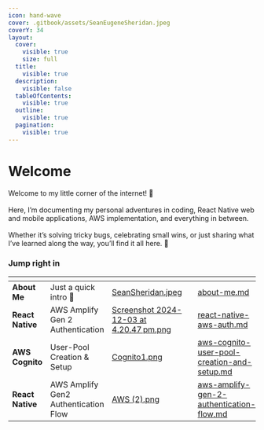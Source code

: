 ```yaml
---
icon: hand-wave
cover: .gitbook/assets/SeanEugeneSheridan.jpeg
coverY: 34
layout:
  cover:
    visible: true
    size: full
  title:
    visible: true
  description:
    visible: false
  tableOfContents:
    visible: true
  outline:
    visible: true
  pagination:
    visible: true
---
```


# Welcome

Welcome to my little corner of the internet! 🎉\
\
Here, I’m documenting my personal adventures in coding, React Native web and mobile applications, AWS implementation, and everything in between.\
\
Whether it’s solving tricky bugs, celebrating small wins, or just sharing what I’ve learned along the way, you’ll find it all here. 🚀

### Jump right in

<table data-view="cards"><thead><tr><th></th><th></th><th data-hidden data-card-cover data-type="files"></th><th data-hidden></th><th data-hidden data-card-target data-type="content-ref"></th></tr></thead><tbody><tr><td><strong>About Me</strong></td><td>Just a quick intro 🙂</td><td><a href=".gitbook/assets/SeanSheridan.jpeg">SeanSheridan.jpeg</a></td><td></td><td><a href="readme/about-me.md">about-me.md</a></td></tr><tr><td><strong>React Native</strong></td><td>AWS Amplify Gen 2 Authentication</td><td><a href=".gitbook/assets/Screenshot 2024-12-03 at 4.20.47 pm.png">Screenshot 2024-12-03 at 4.20.47 pm.png</a></td><td></td><td><a href="react-native/react-native-aws-auth.md">react-native-aws-auth.md</a></td></tr><tr><td><strong>AWS Cognito</strong></td><td>User-Pool Creation &#x26; Setup</td><td><a href=".gitbook/assets/Cognito1.png">Cognito1.png</a></td><td></td><td><a href="react-native/aws-cognito-user-pool-creation-and-setup.md">aws-cognito-user-pool-creation-and-setup.md</a></td></tr><tr><td><strong>React Native</strong></td><td>AWS Amplify Gen2 Authentication Flow</td><td><a href=".gitbook/assets/AWS (2).png">AWS (2).png</a></td><td></td><td><a href="react-native/aws-amplify-gen-2-authentication-flow.md">aws-amplify-gen-2-authentication-flow.md</a></td></tr></tbody></table>
